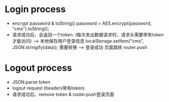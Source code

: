 # Login process
* encrypt password & toString()
    password = AES.encrypt(password, "cms").toString();
* 请求成功后，会返回一个token. (每次发出数据请求时，请求头需要带有token才能访问)
    --> 本地保存用户登录信息 
        localStorage.setItem("cms", JSON.stringify(data)); 需要转换
    --> 登录成功 页面跳转 
        router.push

# Logout process
* JSON.parse token 
* logout request (headers带有token)
* 请求成功后，remove token & router.push登录页面

